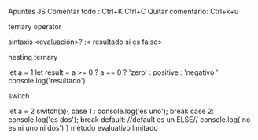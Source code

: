 Apuntes JS
Comentar todo : Ctrl+K Ctrl+C
Quitar comentario: Ctrl+k+u



ternary operator

sintaxis
<evaluación>? <resultado si es verdadero> :< resultado si es falso></resultado>

nesting ternary

let a = 1
let result = a >= 0 ? a == 0 ? 'zero' : positive : 'negativo '
console.log('resultado')


switch

let a = 2 
switch(a){
    case 1 :
     console.log('es uno');
     break
     case 2:
     console.log('es dos');
     break
     default: //default  es un ELSE//
     console.log('no es ni uno ni dos')
}
método evaluativo limitado